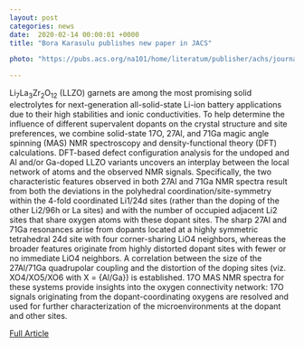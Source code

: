 ```yaml
---                                                                                                                                                                                      
layout: post                                                                                                                                                                             
categories: news                                                                                                                                                                 
date:  2020-02-14 00:00:01 +0000                                                                                                                                                        
title: "Bora Karasulu publishes new paper in JACS"

photo: "https://pubs.acs.org/na101/home/literatum/publisher/achs/journals/content/jacsat/2020/jacsat.2020.142.issue-6/jacs.9b12685/20200207/images/medium/ja9b12685_0011.gif"

---            
```


Li<sub>7</sub>La<sub>3</sub>Zr<sub>2</sub>O<sub>12</sub> (LLZO) garnets are among the most promising solid electrolytes for next-generation all-solid-state Li-ion battery applications due to their high stabilities and ionic conductivities. To help determine the influence of different supervalent dopants on the crystal structure and site preferences, we combine solid-state 17O, 27Al, and 71Ga magic angle spinning (MAS) NMR spectroscopy and density-functional theory (DFT) calculations. DFT-based defect configuration analysis for the undoped and Al and/or Ga-doped LLZO variants uncovers an interplay between the local network of atoms and the observed NMR signals. Specifically, the two characteristic features observed in both 27Al and 71Ga NMR spectra result from both the deviations in the polyhedral coordination/site-symmetry within the 4-fold coordinated Li1/24d sites (rather than the doping of the other Li2/96h or La sites) and with the number of occupied adjacent Li2 sites that share oxygen atoms with these dopant sites. The sharp 27Al and 71Ga resonances arise from dopants located at a highly symmetric tetrahedral 24d site with four corner-sharing LiO4 neighbors, whereas the broader features originate from highly distorted dopant sites with fewer or no immediate LiO4 neighbors. A correlation between the size of the 27Al/71Ga quadrupolar coupling and the distortion of the doping sites (viz. XO4/XO5/XO6 with X = {Al/Ga}) is established. 17O MAS NMR spectra for these systems provide insights into the oxygen connectivity network: 17O signals originating from the dopant-coordinating oxygens are resolved and used for further characterization of the microenvironments at the dopant and other sites.

[Full Article](https://pubs.acs.org/doi/abs/10.1021/jacs.9b12685)
